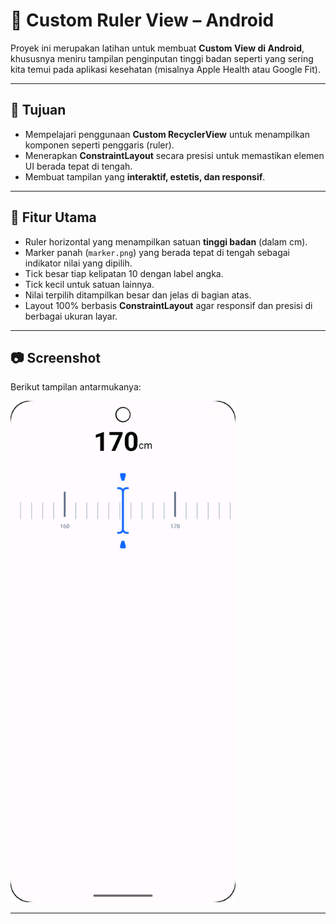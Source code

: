 # 📏 Custom Ruler View – Android

Proyek ini merupakan latihan untuk membuat **Custom View di Android**, khususnya meniru tampilan penginputan tinggi badan seperti yang sering kita temui pada aplikasi kesehatan (misalnya Apple Health atau Google Fit).

---

## 🎯 Tujuan

- Mempelajari penggunaan **Custom RecyclerView** untuk menampilkan komponen seperti penggaris (ruler).
- Menerapkan **ConstraintLayout** secara presisi untuk memastikan elemen UI berada tepat di tengah.
- Membuat tampilan yang **interaktif, estetis, dan responsif**.

---

## 🧱 Fitur Utama

- Ruler horizontal yang menampilkan satuan **tinggi badan** (dalam cm).
- Marker panah (`marker.png`) yang berada tepat di tengah sebagai indikator nilai yang dipilih.
- Tick besar tiap kelipatan 10 dengan label angka.
- Tick kecil untuk satuan lainnya.
- Nilai terpilih ditampilkan besar dan jelas di bagian atas.
- Layout 100% berbasis **ConstraintLayout** agar responsif dan presisi di berbagai ukuran layar.

---

## 📷 Screenshot

Berikut tampilan antarmukanya:

<img src="screenshots/img.png" width="360" alt="Custom Ruler View Screenshot" />

---


